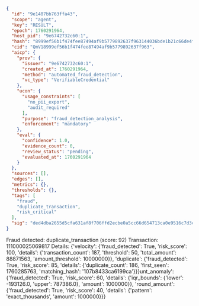```json
{
  "id": "9e1407bb763ffa43",
  "scope": "agent",
  "key": "RESULT",
  "epoch": 1760291964,
  "host_pid": "9e6742732c60:1",
  "hash": "8999ef56b1f474fee87494af9b5779892637f963144036bde1b21c66de4f724f",
  "cid": "QmV18999ef56b1f474fee87494af9b5779892637f963",
  "aicp": {
    "prov": {
      "issuer": "9e6742732c60:1",
      "created_at": 1760291964,
      "method": "automated_fraud_detection",
      "vc_type": "VerifiableCredential"
    },
    "ucon": {
      "usage_constraints": [
        "no_pii_export",
        "audit_required"
      ],
      "purpose": "fraud_detection_analysis",
      "enforcement": "mandatory"
    },
    "eval": {
      "confidence": 1.0,
      "evidence_count": 0,
      "review_status": "pending",
      "evaluated_at": 1760291964
    }
  },
  "sources": [],
  "edges": [],
  "metrics": {},
  "thresholds": {},
  "tags": [
    "fraud",
    "duplicate_transaction",
    "risk_critical"
  ],
  "sig": "ded4dba2655d5cfa631af8f706ffd2ecbe0a5cc66d654713ca0e9516c7d3cf9d"
}
```

Fraud detected: duplicate_transaction (score: 92)
Transaction: 111000025069817
Details: {'velocity': {'fraud_detected': True, 'risk_score': 100, 'details': {'transaction_count': 187, 'threshold': 50, 'total_amount': 88871563, 'amount_threshold': 10000000}}, 'duplicate': {'fraud_detected': True, 'risk_score': 85, 'details': {'duplicate_count': 186, 'first_seen': 1760285763, 'matching_hash': '107b8433ca6199ca'}}}unt_anomaly': {'fraud_detected': True, 'risk_score': 60, 'details': {'iqr_bounds': {'lower': -193126.0, 'upper': 787386.0}, 'amount': 1000000}}, 'round_amount': {'fraud_detected': True, 'risk_score': 40, 'details': {'pattern': 'exact_thousands', 'amount': 1000000}}}